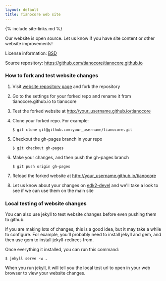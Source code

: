```yaml
---
layout: default
title: Tianocore web site
---
```

{% include site-links.md %}

Our website is open source. Let us know if you have site content or
other website improvements!

License information: [BSD](http://www.opensource.org/licenses/bsd-license.php)

Source repository: <https://github.com/tianocore/tianocore.github.io>

### How to fork and test website changes

1. Visit [website repository page](https://github.com/tianocore/tianocore.github.io)
   and fork the repository

2. Go to the settings for your forked repo and rename it from
   tianocore.github.io to tianocore

3. Test the forked website at <http://your_username.github.io/tianocore>

4. Clone your forked repo. For example:

   `$ git clone git@github.com:your_username/tianocore.git`

5. Checkout the gh-pages branch in your repo

   `$ git checkout gh-pages`

6. Make your changes, and then push the gh-pages branch

   `$ git push origin gh-pages`

3. Reload the forked website at <http://your_username.github.io/tianocore>

7. Let us know about your changes on [edk2-devel]({{wiki}}/Edk2-devel)
   and we'll take a look to see if we can use them on the main site

### Local testing of website changes

You can also use jekyll to test website changes before even pushing
them to github.

If you are making lots of changes, this is a good idea, but it may
take a while to configure. For example, you'll probably need to
install jekyll and gem, and then use gem to install
jekyll-redirect-from.

Once everything it installed, you can run this command:

`$ jekyll serve -w .`

When you run jekyll, it will tell you the local test url to open in
your web browser to view your website changes.
